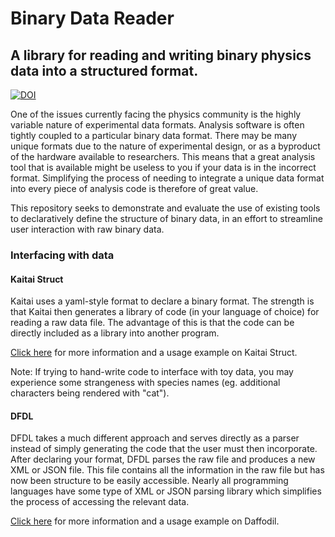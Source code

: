 # Binary Data Reader

## A library for reading and writing binary physics data into a structured format.

[![DOI](https://zenodo.org/badge/DOI/10.5281/zenodo.1479913.svg)](https://doi.org/10.5281/zenodo.1479913)

One of the issues currently facing the physics community is the highly variable nature of experimental data formats. Analysis software is often tightly coupled to a particular binary data format. There may be many unique formats due to the nature of experimental design, or as a byproduct of the hardware available to researchers. This means that a great analysis tool that is available might be useless to you if your data is in the incorrect format. Simplifying the process of needing to integrate a unique data format into every piece of analysis code is therefore of great value. 

This repository seeks to demonstrate and evaluate the use of existing tools to declaratively define the structure of binary data, in an effort to streamline user interaction with raw binary data.

### Interfacing with data

#### Kaitai Struct

Kaitai uses a yaml-style format to declare a binary format. The strength is that Kaitai then generates a library of code (in your language of choice) for reading a raw data file. The advantage of this is that the code can be directly included as a library into another program. 

[Click here](kaitai/simple_sample/README.md) for more information and a usage example on Kaitai Struct.

Note: If trying to hand-write code to interface with toy data, you may experience some strangeness with species names (eg. additional characters being rendered with "cat").

#### DFDL

DFDL takes a much different approach and serves directly as a parser instead of simply generating the code that the user must then incorporate. After declaring your format, DFDL parses the raw file and produces a new XML or JSON file. This file contains all the information in the raw file but has now been structure to be easily accessible. Nearly all programming languages have some type of XML or JSON parsing library which simplifies the process of accessing the relevant data. 

[Click here](dfdl/README.md) for more information and a usage example on Daffodil.

### 
